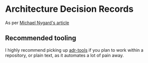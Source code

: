 # Architecture Decision Records

As per [Michael Nygard's article](https://cognitect.com/blog/2011/11/15/documenting-architecture-decisions)

## Recommended tooling

I highly recommend picking up [adr-tools](https://github.com/npryce/adr-tools) if you plan to work within a repository, or plain text, as it automates a lot of pain away.
